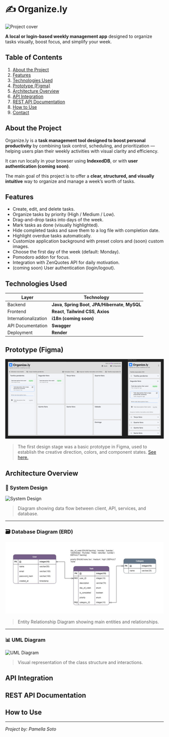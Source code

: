 # ✍ Organize.ly

![Project cover](image.jpg)

**A local or login-based weekly management app** designed to organize tasks visually, boost focus, and simplify your week.


## Table of Contents
1. [About the Project](#about-the-project)  
3. [Features](#features)  
4. [Technologies Used](#technologies-used)  
8. [Prototype (Figma)](#prototype-figma)  
5. [Architecture Overview](#architecture-overview)  
6. [API Integration](#api-integration)  
7. [REST API Documentation](#rest-api-documentation)  
9. [How to Use](#how-to-use)  
11. [Contact](#contact)  


## About the Project

Organize.ly is a **task management tool designed to boost personal productivity** by combining task control, scheduling, and prioritization — helping users plan their weekly activities with visual clarity and efficiency.

It can run locally in your browser using **IndexedDB**, or with **user authentication (coming soon)**.

The main goal of this project is to offer a **clear, structured, and visually intuitive** way to organize and manage a week’s worth of tasks.


## Features

- Create, edit, and delete tasks.
- Organize tasks by priority (High / Medium / Low).
- Drag-and-drop tasks into days of the week.
- Mark tasks as done (visually highlighted).
- Hide completed tasks and save them to a log file with completion date.
- Highlight overdue tasks automatically.
- Customize application background with preset colors and (soon) custom images.
- Choose the first day of the week (default: Monday).
- Pomodoro addon for focus.
- Integration with ZenQuotes API for daily motivation.
- (coming soon) User authentication (login/logout).


## Technologies Used

| Layer | Technology |
|--------|-------------|
| Backend | **Java**, **Spring Boot**, **JPA/Hibernate**, **MySQL** |
| Frontend | **React**, **Tailwind CSS**, **Axios** |
| Internationalization | **i18n (coming soon)** |
| API Documentation | **Swagger** |
| Deployment | **Render** |


## Prototype (Figma)

![Figma print](/docs/figma.png)
> The first design stage was a basic prototype in Figma, used to establish the creative direction, colors, and component states. [See here.](https://www.figma.com/design/OEGRgzXmXJx083vToIWtHg/Organize.ly?node-id=0-1&t=oCT3afQizhvm1F3f-1)

## Architecture Overview

### 🧩 System Design

![System Design](image.jpg)
> Diagram showing data flow between client, API, services, and database.  

---

### 🗃️ Database Diagram (ERD)

![Database Diagram](/docs/ERD.jpg)
> Entity Relationship Diagram showing main entities and relationships.  

---

### 📊 UML Diagram

![UML Diagram](image.jpg)
> Visual representation of the class structure and interactions.  


## API Integration


## REST API Documentation




## How to Use


--- 

_Project by: Pamella Soto_
